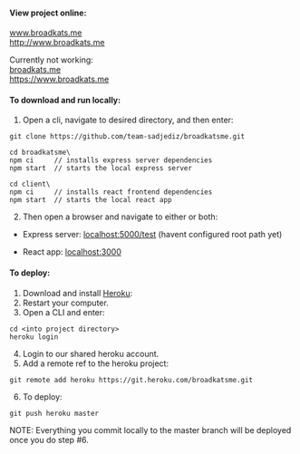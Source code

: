 #### View project online:

www.broadkats.me  
http://www.broadkats.me

Currently not working:  
[broadkats.me](broadkats.me)  
https://www.broadkats.me

#### To download and run locally:
1. Open a cli, navigate to desired directory, and then enter:
```
git clone https://github.com/team-sadjediz/broadkatsme.git

cd broadkatsme\
npm ci     // installs express server dependencies
npm start  // starts the local express server

cd client\
npm ci     // installs react frontend dependencies
npm start  // starts the local react app
```

2. Then open a browser and navigate to either or both:

  - Express server: [localhost:5000/test](http://localhost:5000/test) (havent configured root path yet)

  - React app: [localhost:3000](http://localhost:3000)

#### To deploy:

1. Download and install [Heroku](https://devcenter.heroku.com/articles/heroku-cli):
2. Restart your computer.
3. Open a CLI and enter:
```
cd <into project directory>
heroku login
```
4. Login to our shared heroku account.
5. Add a remote ref to the heroku project:
```
git remote add heroku https://git.heroku.com/broadkatsme.git
```
6. To deploy:
```
git push heroku master
```

NOTE: Everything you commit locally to the master branch will be deployed once you do step #6.
